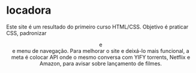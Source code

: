 # locadora
Este site é um resultado do primeiro curso HTML/CSS.
Objetivo é praticar CSS, padronizar <header> e <footer> e menu de navegação.
Para melhorar o site e deixá-lo mais funcional, a meta é colocar API onde o mesmo conversa com YIFY torrents, Netflix e Amazon, para avisar sobre lançamento de filmes.
